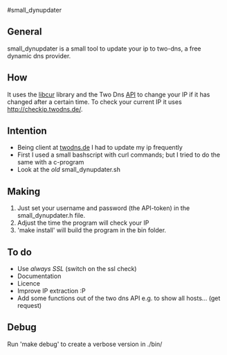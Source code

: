 #small_dynupdater

## General 
small_dynupdater is a small tool to update your ip to two-dns, a free dynamic dns provider.

## How
It uses the [libcur](http://curl.haxx.se/libcurl/ "libcurl") library and the Two Dns [API](https://twodns.de/de/api "API")
to change your IP if it has changed after a certain time. To check your current IP it uses http://checkip.twodns.de/. 

## Intention
* Being client at [twodns.de](http://twodns.de/ "twodns") I had to update my ip frequently
* First I used a small bashscript with curl commands; but I tried to do the same with a c-program
* Look at the *old* small_dynupdater.sh

## Making
1.	Just set your username and password (the API-token) in the small_dynupdater.h file. 
2.	Adjust the time the program will check your IP
3. 	'make install' will build the program in the bin folder. 


## To do
*	Use *always SSL* (switch on the ssl check)
*	Documentation
*	Licence
*	Improve IP extraction :P
*	Add some functions out of the two dns API e.g. to show all hosts... (get request)

## Debug
Run 'make debug' to create a verbose version in ./bin/
	


 

